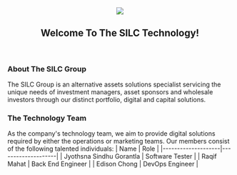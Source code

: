 <div align="center">
  <img src="https://user-images.githubusercontent.com/53683415/235013829-3638c043-6155-454d-93f8-0b6c5b4ed9f3.png">
  <br>
  <h2>Welcome To The SILC Technology!</h2>
</div>

<br>

### About The SILC Group
The SILC Group is an alternative assets solutions specialist servicing the unique needs of investment managers, asset sponsors and wholesale investors through our distinct portfolio, digital and capital solutions.

### The Technology Team
As the company's technology team, we aim to provide digital solutions required by either the operations or marketing teams. Our members consist of the following talented individuals:
| Name               | Role               |
|--------------------|--------------------|
| Jyothsna Sindhu Gorantla  | Software Tester    |
| Raqif Mahat | Back End Engineer |
| Edison Chong  | DevOps Engineer  |
